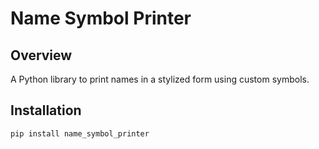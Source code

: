 # Name Symbol Printer

## Overview
A Python library to print names in a stylized form using custom symbols.

## Installation
```bash
pip install name_symbol_printer
